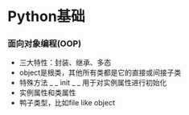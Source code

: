 # Python基础

### 面向对象编程(OOP)

- 三大特性：封装、继承、多态
- object是根类，其他所有类都是它的直接或间接子类
- 特殊方法 _ _ init _ _ 用于对实例属性进行初始化
- 实例属性和类属性
- 鸭子类型，比如file like object